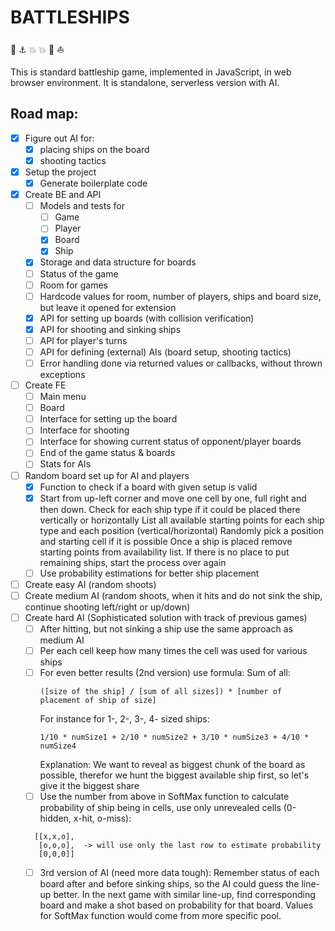 # BATTLESHIPS
:ship: :anchor: :boom: :boom: :speedboat: :boat:

This is standard battleship game, implemented in JavaScript, in web browser environment. It is standalone, serverless version with AI.

## Road map:
* [x] Figure out AI for:
  - [x] placing ships on the board
  - [x] shooting tactics
* [x] Setup the project
  - [x] Generate boilerplate code
* [x] Create BE and API
  - [ ] Models and tests for
    * [ ] Game
    * [ ] Player
    * [x] Board
    * [x] Ship
  - [x] Storage and data structure for boards
  - [ ] Status of the game
  - [ ] Room for games
  - [ ] Hardcode values for room, number of players, ships and board size, but leave it opened for extension
  - [x] API for setting up boards (with collision verification)
  - [x] API for shooting and sinking ships
  - [ ] API for player's turns
  - [ ] API for defining (external) AIs (board setup, shooting tactics)
  - [ ] Error handling done via returned values or callbacks, without thrown exceptions
* [ ] Create FE
  - [ ] Main menu
  - [ ] Board
  - [ ] Interface for setting up the board
  - [ ] Interface for shooting
  - [ ] Interface for showing current status of opponent/player boards
  - [ ] End of the game status & boards
  - [ ] Stats for AIs
* [ ] Random board set up for AI and players
  - [x] Function to check if a board with given setup is valid
  - [x] Start from up-left corner and move one cell by one, full right and then down. Check for each ship type if it could be placed there vertically or horizontally List all available starting points for each ship type and each position (vertical/horizontal) Randomly pick a position and starting cell if it is possible Once a ship is placed remove starting points from availability list. If there is no place to put remaining ships, start the process over again
  - [ ] Use probability estimations for better ship placement
* [ ] Create easy AI (random shoots)
* [ ] Create medium AI (random shoots, when it hits and do not sink the ship, continue shooting left/right or up/down)
* [ ] Create hard AI (Sophisticated solution with track of previous games)
  - [ ] After hitting, but not sinking a ship use the same approach as medium AI
  - [ ] Per each cell keep how many times the cell was used for various ships
  - [ ] For even better results (2nd version) use formula:
    Sum of all:
    ```
    ([size of the ship] / [sum of all sizes]) * [number of placement of ship of size]
    ```
    For instance for 1-, 2-, 3-, 4- sized ships:
  	```
    1/10 * numSize1 + 2/10 * numSize2 + 3/10 * numSize3 + 4/10 * numSize4
    ```
    Explanation: We want to reveal as biggest chunk of the board as possible, therefor we hunt the biggest available ship first, so let's give it the biggest share
  - [ ] Use the number from above in SoftMax function to calculate probability of ship being in cells, use only unrevealed cells (0-hidden, x-hit, o-miss):
  ```
	[[x,x,o],
	 [o,o,o],  -> will use only the last row to estimate probability
	 [0,0,0]]
  ```
  - [ ] 3rd version of AI (need more data tough): Remember status of each board after and before sinking ships, so the AI could guess the line-up better. In the next game with similar line-up, find corresponding board and make a shot based on probability for that board. Values for SoftMax function would come from more specific pool.
